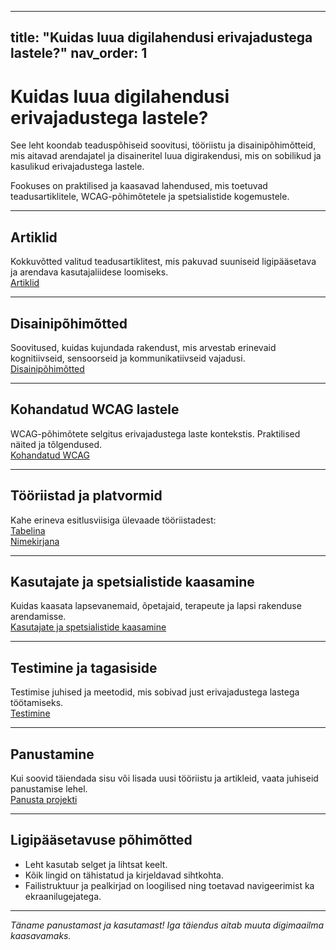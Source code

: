 
---
title: "Kuidas luua digilahendusi erivajadustega lastele?"
nav_order: 1
---

# Kuidas luua digilahendusi erivajadustega lastele?

See leht koondab teaduspõhiseid soovitusi, tööriistu ja disainipõhimõtteid, mis aitavad arendajatel ja disaineritel luua digirakendusi, mis on sobilikud ja kasulikud erivajadustega lastele.

Fookuses on praktilised ja kaasavad lahendused, mis toetuvad teadusartiklitele, WCAG-põhimõtetele ja spetsialistide kogemustele.

---

## Artiklid

Kokkuvõtted valitud teadusartiklitest, mis pakuvad suuniseid ligipääsetava ja arendava kasutajaliidese loomiseks.  
[Artiklid](artiklid.md)

---

## Disainipõhimõtted

Soovitused, kuidas kujundada rakendust, mis arvestab erinevaid kognitiivseid, sensoorseid ja kommunikatiivseid vajadusi.  
[Disainipõhimõtted](kasutuspohimotted.md)

---

## Kohandatud WCAG lastele

WCAG-põhimõtete selgitus erivajadustega laste kontekstis. Praktilised näited ja tõlgendused.  
[Kohandatud WCAG](kwcag-ja-ligipaasetavus-lastele.md)

---

## Tööriistad ja platvormid

Kahe erineva esitlusviisiga ülevaade tööriistadest:  
[Tabelina](rakendused_tooriistad.md)  
[Nimekirjana](tooriistad.md)

---

## Kasutajate ja spetsialistide kaasamine

Kuidas kaasata lapsevanemaid, õpetajaid, terapeute ja lapsi rakenduse arendamisse.  
[Kasutajate ja spetsialistide kaasamine](kaasamine.md)

---

## Testimine ja tagasiside

Testimise juhised ja meetodid, mis sobivad just erivajadustega lastega töötamiseks.  
[Testimine](testimine.md)

---

## Panustamine

Kui soovid täiendada sisu või lisada uusi tööriistu ja artikleid, vaata juhiseid panustamise lehel.  
[Panusta projekti](panustamine.md)

---

## Ligipääsetavuse põhimõtted

- Leht kasutab selget ja lihtsat keelt.
- Kõik lingid on tähistatud ja kirjeldavad sihtkohta.
- Failistruktuur ja pealkirjad on loogilised ning toetavad navigeerimist ka ekraanilugejatega.

---

_Täname panustamast ja kasutamast! Iga täiendus aitab muuta digimaailma kaasavamaks._
